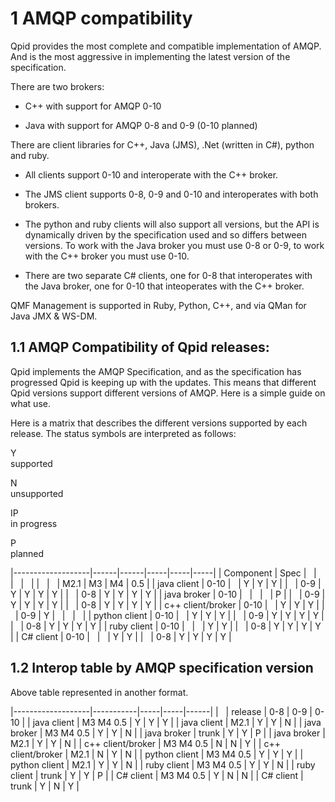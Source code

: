 # <span class="header-section-number">1</span> AMQP compatibility

Qpid provides the most complete and compatible implementation of AMQP.
And is the most aggressive in implementing the latest version of the
specification.

There are two brokers:

-   C++ with support for AMQP 0-10

-   Java with support for AMQP 0-8 and 0-9 (0-10 planned)

There are client libraries for C++, Java (JMS), .Net (written in C\#),
python and ruby.

-   All clients support 0-10 and interoperate with the C++ broker.

<!-- -->

-   The JMS client supports 0-8, 0-9 and 0-10 and interoperates with
    both brokers.

<!-- -->

-   The python and ruby clients will also support all versions, but the
    API is dynamically driven by the specification used and so differs
    between versions. To work with the Java broker you must use 0-8 or
    0-9, to work with the C++ broker you must use 0-10.

<!-- -->

-   There are two separate C\# clients, one for 0-8 that interoperates
    with the Java broker, one for 0-10 that inteoperates with the C++
    broker.

QMF Management is supported in Ruby, Python, C++, and via QMan for Java
JMX & WS-DM.

## <span class="header-section-number">1.1</span> AMQP Compatibility of Qpid releases:

Qpid implements the AMQP Specification, and as the specification has
progressed Qpid is keeping up with the updates. This means that
different Qpid versions support different versions of AMQP. Here is a
simple guide on what use.

Here is a matrix that describes the different versions supported by each
release. The status symbols are interpreted as follows:

Y  
supported

N  
unsupported

IP  
in progress

P  
planned

|-------------------|------|------|-----|-----|-----|
| Component         | Spec |      |     |     |     |
|                   |      | M2.1 | M3  | M4  | 0.5 |
| java client       | 0-10 |      | Y   | Y   | Y   |
|                   | 0-9  | Y    | Y   | Y   | Y   |
|                   | 0-8  | Y    | Y   | Y   | Y   |
| java broker       | 0-10 |      |     |     | P   |
|                   | 0-9  | Y    | Y   | Y   | Y   |
|                   | 0-8  | Y    | Y   | Y   | Y   |
| c++ client/broker | 0-10 |      | Y   | Y   | Y   |
|                   | 0-9  | Y    |     |     |     |
| python client     | 0-10 |      | Y   | Y   | Y   |
|                   | 0-9  | Y    | Y   | Y   | Y   |
|                   | 0-8  | Y    | Y   | Y   | Y   |
| ruby client       | 0-10 |      |     | Y   | Y   |
|                   | 0-8  | Y    | Y   | Y   | Y   |
| C\# client        | 0-10 |      |     | Y   | Y   |
|                   | 0-8  | Y    | Y   | Y   | Y   |

## <span class="header-section-number">1.2</span> Interop table by AMQP specification version

Above table represented in another format.

|-------------------|-----------|-----|-----|------|
|                   | release   | 0-8 | 0-9 | 0-10 |
| java client       | M3 M4 0.5 | Y   | Y   | Y    |
| java client       | M2.1      | Y   | Y   | N    |
| java broker       | M3 M4 0.5 | Y   | Y   | N    |
| java broker       | trunk     | Y   | Y   | P    |
| java broker       | M2.1      | Y   | Y   | N    |
| c++ client/broker | M3 M4 0.5 | N   | N   | Y    |
| c++ client/broker | M2.1      | N   | Y   | N    |
| python client     | M3 M4 0.5 | Y   | Y   | Y    |
| python client     | M2.1      | Y   | Y   | N    |
| ruby client       | M3 M4 0.5 | Y   | Y   | N    |
| ruby client       | trunk     | Y   | Y   | P    |
| C\# client        | M3 M4 0.5 | Y   | N   | N    |
| C\# client        | trunk     | Y   | N   | Y    |


